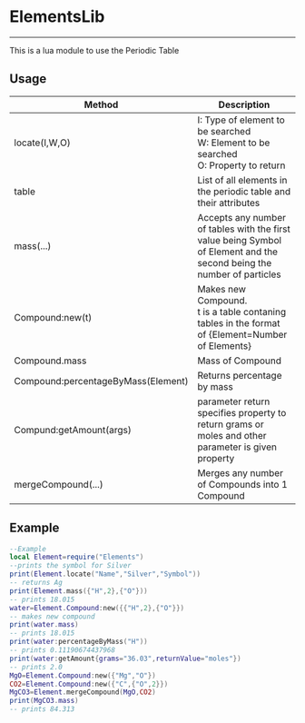 # ElementsLib

---
This is a lua module to use the Periodic Table

## Usage

|Method                |Description|
| ------------------- |  ---------------------------------------------------- |
|locate(I,W,O)| I: Type of element to be searched </br> W: Element to be searched </br> O: Property to return|
|table|List of all elements in the periodic table and their attributes|
|mass(...)|Accepts any number of tables with the first value being Symbol of Element and the second being the number of particles|
|Compound:new(t)|Makes new Compound. </br> t is a table contaning tables in the format of {Element=Number of Elements}|
|Compound.mass|Mass of Compound|
|Compound:percentageByMass(Element)|Returns percentage by mass |
|Compund:getAmount(args)|parameter return specifies property to return grams or moles and other parameter is given property|
|mergeCompound(...)|Merges any number of Compounds into 1 Compound|

## Example

```lua
--Example
local Element=require("Elements")
--prints the symbol for Silver
print(Element.locate("Name","Silver","Symbol"))
-- returns Ag
print(Element.mass({"H",2},{"O"}))
-- prints 18.015
water=Element.Compound:new({{"H",2},{"O"}})
-- makes new compound
print(water.mass)
-- prints 18.015
print(water:percentageByMass("H"))
-- prints 0.11190674437968
print(water:getAmount{grams="36.03",returnValue="moles"})
-- prints 2.0
MgO=Element.Compound:new({"Mg","O"})
CO2=Element.Compound:new({"C",{"O",2}})
MgCO3=Element.mergeCompound(MgO,CO2)
print(MgCO3.mass)
-- prints 84.313
```

